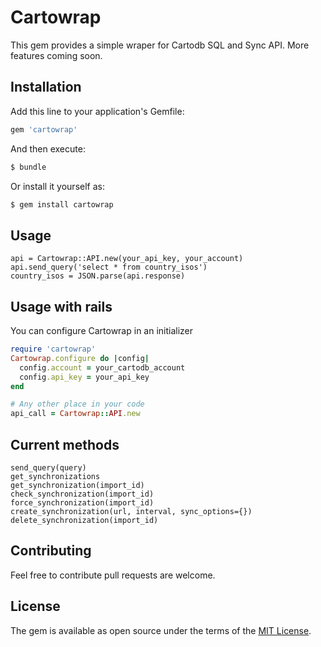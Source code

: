 # Cartowrap
This gem provides a simple wraper for Cartodb SQL and Sync API. More features coming soon.

## Installation
Add this line to your application's Gemfile:

```ruby
gem 'cartowrap'
```

And then execute:
```bash
$ bundle
```

Or install it yourself as:
```bash
$ gem install cartowrap
```

## Usage
```require 'cartowrap'
api = Cartowrap::API.new(your_api_key, your_account)
api.send_query('select * from country_isos')
country_isos = JSON.parse(api.response)
```

## Usage with rails
You can configure Cartowrap in an initializer
```#config/initializers/cartowrap.rb
require 'cartowrap'
Cartowrap.configure do |config|
  config.account = your_cartodb_account
  config.api_key = your_api_key
end

# Any other place in your code 
api_call = Cartowrap::API.new
```

## Current methods

```
send_query(query)
get_synchronizations
get_synchronization(import_id)
check_synchronization(import_id)
force_synchronization(import_id)
create_synchronization(url, interval, sync_options={})
delete_synchronization(import_id)
```

## Contributing
Feel free to contribute pull requests are welcome.

## License
The gem is available as open source under the terms of the [MIT License](http://opensource.org/licenses/MIT).
